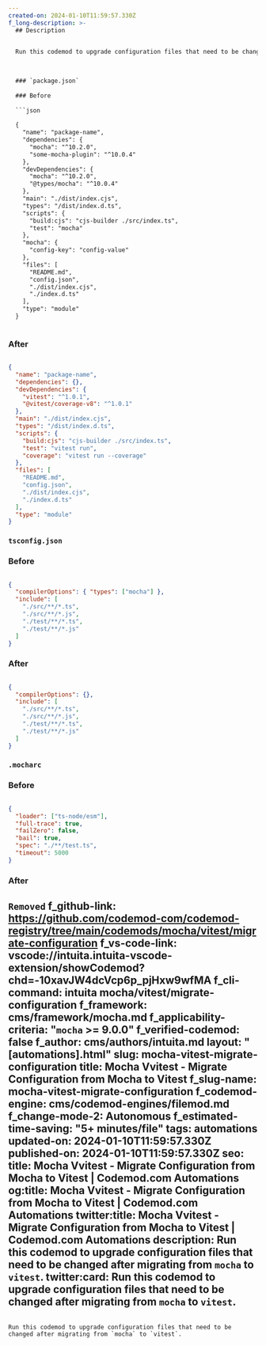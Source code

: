 ```yaml
---
created-on: 2024-01-10T11:59:57.330Z
f_long-description: >-
  ## Description
  

  Run this codemod to upgrade configuration files that need to be changed after migrating from `mocha` to `vitest`.
  

  
  ### `package.json`
  
  ### Before
  
  ```json
  
  {
    "name": "package-name",
    "dependencies": {
      "mocha": "^10.2.0",
      "some-mocha-plugin": "^10.0.4"
    },
    "devDependencies": {
      "mocha": "^10.2.0",
      "@types/mocha": "^10.0.4"
    },
    "main": "./dist/index.cjs",
    "types": "/dist/index.d.ts",
    "scripts": {
      "build:cjs": "cjs-builder ./src/index.ts",
      "test": "mocha"
    },
    "mocha": {
      "config-key": "config-value"
    },
    "files": [
      "README.md",
      "config.json",
      "./dist/index.cjs",
      "./index.d.ts"
    ],
    "type": "module"
  }
  
  ```
  
  ### After
  
  ```json
  
  {
    "name": "package-name",
    "dependencies": {},
    "devDependencies": {
      "vitest": "^1.0.1",
      "@vitest/coverage-v8": "^1.0.1"
    },
    "main": "./dist/index.cjs",
    "types": "/dist/index.d.ts",
    "scripts": {
      "build:cjs": "cjs-builder ./src/index.ts",
      "test": "vitest run",
      "coverage": "vitest run --coverage"
    },
    "files": [
      "README.md",
      "config.json",
      "./dist/index.cjs",
      "./index.d.ts"
    ],
    "type": "module"
  }
  
  ```
  
  ### `tsconfig.json`
  
  ### Before
  
  ```json
  
  {
    "compilerOptions": { "types": ["mocha"] },
    "include": [
      "./src/**/*.ts",
      "./src/**/*.js",
      "./test/**/*.ts",
      "./test/**/*.js"
    ]
  }
  
  ```
  
  ### After
  
  ```json
  
  {
    "compilerOptions": {},
    "include": [
      "./src/**/*.ts",
      "./src/**/*.js",
      "./test/**/*.ts",
      "./test/**/*.js"
    ]
  }
  
  ```
  
  ### `.mocharc`
  
  ### Before
  
  ```json
  
  {
    "loader": ["ts-node/esm"],
    "full-trace": true,
    "failZero": false,
    "bail": true,
    "spec": "./**/test.ts",
    "timeout": 5000
  }
  
  ```
  
  ### After
  `Removed`
f_github-link: https://github.com/codemod-com/codemod-registry/tree/main/codemods/mocha/vitest/migrate-configuration
f_vs-code-link: vscode://intuita.intuita-vscode-extension/showCodemod?chd=-10xavJW4dcVcp6p_pjHxw9wfMA
f_cli-command: intuita mocha/vitest/migrate-configuration
f_framework: cms/framework/mocha.md
f_applicability-criteria: "`mocha` >= 9.0.0"
f_verified-codemod: false
f_author: cms/authors/intuita.md
layout: "[automations].html"
slug: mocha-vitest-migrate-configuration
title: Mocha Vvitest - Migrate Configuration from Mocha to Vitest
f_slug-name: mocha-vitest-migrate-configuration
f_codemod-engine: cms/codemod-engines/filemod.md
f_change-mode-2: Autonomous
f_estimated-time-saving: "5+ minutes/file"
tags: automations
updated-on: 2024-01-10T11:59:57.330Z
published-on: 2024-01-10T11:59:57.330Z
seo:
  title: Mocha Vvitest - Migrate Configuration from Mocha to Vitest | Codemod.com Automations
  og:title: Mocha Vvitest - Migrate Configuration from Mocha to Vitest | Codemod.com Automations
  twitter:title: Mocha Vvitest - Migrate Configuration from Mocha to Vitest | Codemod.com Automations
  description: Run this codemod to upgrade configuration files that need to be changed after migrating from `mocha` to `vitest`.
  twitter:card: Run this codemod to upgrade configuration files that need to be changed after migrating from `mocha` to `vitest`.
---
```

Run this codemod to upgrade configuration files that need to be changed after migrating from `mocha` to `vitest`.